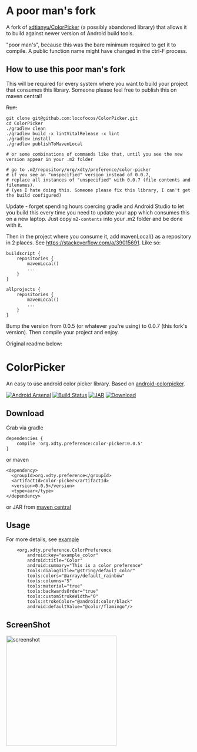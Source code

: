 
# A poor man's fork

A fork of [xdtianyu/ColorPicker](https://github.com/xdtianyu/ColorPicker) (a possibly abandoned library) that allows it to build against newer version of Android build tools. 

"poor man's", because this was the bare minimum required to get it to compile. A public function name might have changed in the ctrl-F process.

## How to use this poor man's fork

This will be required for every system where you want to build your project that consumes this library. Someone please feel free to publish this on maven central!

~~Run:~~
```
git clone git@github.com:locofocos/ColorPicker.git
cd ColorPicker
./gradlew clean
./gradlew build -x lintVitalRelease -x lint
./gradlew install
./gradlew publishToMavenLocal

# or some combinations of commands like that, until you see the new version appear in your .m2 folder

# go to .m2/repository/org/xdty/preference/color-picker
# if you see an "unspecified" version instead of 0.0.7,
# replace all instances of "unspecified" with 0.0.7 (file contents and filenames).
# (yes I hate doing this. Someone please fix this library, I can't get the build configured)
```

Update - forget spending hours coercing gradle and Android Studio to let you build this every time you need to update your app which consumes this on a new laptop. Just copy `m2-contents` into your .m2 folder and be done with it.


Then in the project where you consume it, add mavenLocal() as a repository in 2 places. See https://stackoverflow.com/a/39015691. Like so:
```
buildscript {
    repositories {
        mavenLocal()
        ...
    }
}

allprojects {
    repositories {
        mavenLocal()
        ...
    }
}
```
Bump the version from 0.0.5 (or whatever you're using) to 0.0.7 (this fork's version). Then compile your project and enjoy.

Original readme below:

# ColorPicker
An easy to use android color picker library. Based on [android-colorpicker](https://github.com/woalk/android-colorpicker).

[![Android Arsenal](https://img.shields.io/badge/Android%20Arsenal-ColorPicker-brightgreen.svg?style=flat)](http://android-arsenal.com/details/1/3324)
[![Build Status](https://travis-ci.org/xdtianyu/ColorPicker.svg?branch=master)](https://travis-ci.org/xdtianyu/ColorPicker)
[![JAR](https://img.shields.io/maven-central/v/org.xdty.preference/color-picker.svg)](http://central.maven.org/maven2/org/xdty/preference/color-picker/)
[ ![Download](https://api.bintray.com/packages/xdtianyu/maven/color-picker/images/download.svg) ](https://bintray.com/xdtianyu/maven/color-picker/_latestVersion)

## Download

Grab via gradle

```
dependencies {
    compile 'org.xdty.preference:color-picker:0.0.5'
}
```

or maven

```
<dependency>
  <groupId>org.xdty.preference</groupId>
  <artifactId>color-picker</artifactId>
  <version>0.0.5</version>
  <type>aar</type>
</dependency>
```

or JAR from [maven central](http://central.maven.org/maven2/org/xdty/preference/color-picker/)

## Usage

For more details, see [example](https://github.com/xdtianyu/ColorPicker/tree/master/example)

```
    <org.xdty.preference.ColorPreference
        android:key="example_color"
        android:title="Color"
        android:summary="This is a color preference"
        tools:dialogTitle="@string/default_color"
        tools:colors="@array/default_rainbow"
        tools:columns="5"
        tools:material="true"
        tools:backwardsOrder="true"
        tools:customStrokeWidth="0"
        tools:strokeColor="@android:color/black"
        android:defaultValue="@color/flamingo"/>
```

## ScreenShot

<img src="https://raw.githubusercontent.com/xdtianyu/CallerInfo/master/screenshots/6.png" alt="screenshot" width="300">
